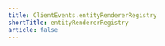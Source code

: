 ```yaml
---
title: ClientEvents.entityRendererRegistry
shortTitle: entityRendererRegistry
article: false
---
```



